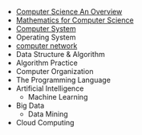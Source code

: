 
 
 * [Computer Science An Overview](https://github.com/MingxiaGuo/Notebook/tree/master/computer_science_an_overview)		 
 * [Mathematics for Computer Science](https://github.com/MingxiaGuo/Notebook/tree/master/mathematics_for_computer_science)		
 * [Computer System](https://github.com/MingxiaGuo/Notebook/tree/master/computersystem)		 
 * Operating System		
 * [computer network](https://github.com/MingxiaGuo/Notebook/tree/master/computernetwork)		 
 * Data Structure & Algorithm		
 * Algorithm Practice		 
 * Computer Organization		
 * The Programming Language		 
 * Artificial Intelligence		
    * Machine Learning		 
 * Big Data		
    * Data Mining		 
 * Cloud Computing


